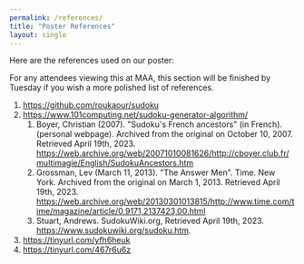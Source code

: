 ```yaml
---
permalink: /references/
title: "Poster References"
layout: single
---
```


Here are the references used on our poster:

For any attendees viewing this at MAA, this section will be finished by Tuesday if you wish a more polished list of references.

1. https://github.com/roukaour/sudoku​
1. https://www.101computing.net/sudoku-generator-algorithm/​
    1. Boyer, Christian (2007). "Sudoku's French ancestors" (in French). (personal webpage). Archived from the original on October 10, 2007. Retrieved April 19th, 2023. https://web.archive.org/web/20071010081626/http://cboyer.club.fr/multimagie/English/SudokuAncestors.htm​
    1. Grossman, Lev (March 11, 2013). "The Answer Men". Time. New York. Archived from the original on March 1, 2013. Retrieved April 19th, 2023. https://web.archive.org/web/20130301013815/http://www.time.com/time/magazine/article/0,9171,2137423,00.html​
    1. Stuart, Andrews. SudokuWiki.org, Retrieved April 19th, 2023.  https://www.sudokuwiki.org/sudoku.htm.
1. https://tinyurl.com/yfh6heuk​
1. https://tinyurl.com/467r6u6z